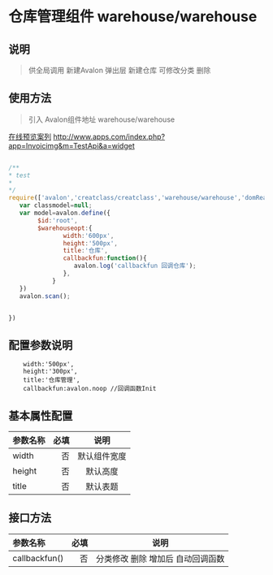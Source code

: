 # 仓库管理组件 warehouse/warehouse

## 说明

  > 供全局调用 新建Avalon 弹出层 新建仓库  可修改分类  删除 

## 使用方法

  > 引入 Avalon组件地址 warehouse/warehouse

   [在线预览案列](http://www.apps.com/index.php?app=Invoicimg&m=TestApi&a=widget) http://www.apps.com/index.php?app=Invoicimg&m=TestApi&a=widget

``` javascript

/**
* test
* 
*/
require(['avalon','creatclass/creatclass','warehouse/warehouse','domReady!'],function(avalon){
   var classmodel=null;
   var model=avalon.define({ 
        $id:'root',
        $warehouseopt:{
               width:'600px',
               height:'500px',
               title:'仓库',
               callbackfun:function(){
                  avalon.log('callbackfun 回调仓库');
               },
            }
   })
   avalon.scan();


})

```

## 配置参数说明
        width:'500px', 
        height:'300px',
        title:'仓库管理',
        callbackfun:avalon.noop //回调函数Init

## 基本属性配置

| 参数名称      |    必填 | 说明  |
| :-------- | --------:| :--: |
| width  | 否 |  默认组件宽度  |
| height |否| 默认高度 |
|title|否| 默认表题 |

##  接口方法

| 参数名称      |    必填 | 说明  |
| :-------- | --------:| :--: |
|callbackfun()|否| 分类修改 删除 增加后  自动回调函数  |







